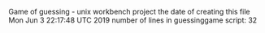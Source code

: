 Game of guessing - unix workbench project the date of creating this file Mon Jun 3 22:17:48 UTC 2019 number of lines in guessinggame script: 32


